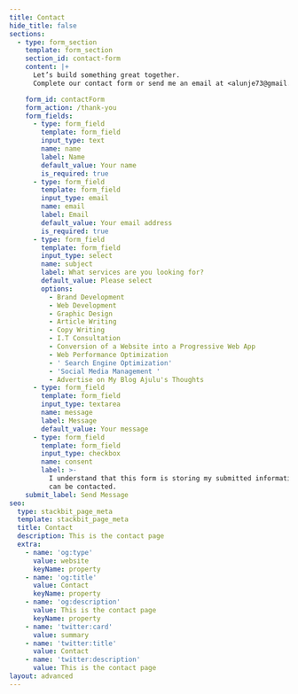 ```yaml
---
title: Contact
hide_title: false
sections:
  - type: form_section
    template: form_section
    section_id: contact-form
    content: |+
      Let’s build something great together.
      Complete our contact form or send me an email at <alunje73@gmail.com>.

    form_id: contactForm
    form_action: /thank-you
    form_fields:
      - type: form_field
        template: form_field
        input_type: text
        name: name
        label: Name
        default_value: Your name
        is_required: true
      - type: form_field
        template: form_field
        input_type: email
        name: email
        label: Email
        default_value: Your email address
        is_required: true
      - type: form_field
        template: form_field
        input_type: select
        name: subject
        label: What services are you looking for?
        default_value: Please select
        options:
          - Brand Development
          - Web Development
          - Graphic Design
          - Article Writing
          - Copy Writing
          - I.T Consultation
          - Conversion of a Website into a Progressive Web App
          - Web Performance Optimization
          - ' Search Engine Optimization'
          - 'Social Media Management '
          - Advertise on My Blog Ajulu's Thoughts
      - type: form_field
        template: form_field
        input_type: textarea
        name: message
        label: Message
        default_value: Your message
      - type: form_field
        template: form_field
        input_type: checkbox
        name: consent
        label: >-
          I understand that this form is storing my submitted information so I
          can be contacted.
    submit_label: Send Message
seo:
  type: stackbit_page_meta
  template: stackbit_page_meta
  title: Contact
  description: This is the contact page
  extra:
    - name: 'og:type'
      value: website
      keyName: property
    - name: 'og:title'
      value: Contact
      keyName: property
    - name: 'og:description'
      value: This is the contact page
      keyName: property
    - name: 'twitter:card'
      value: summary
    - name: 'twitter:title'
      value: Contact
    - name: 'twitter:description'
      value: This is the contact page
layout: advanced
---
```

